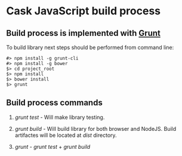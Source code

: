 # Cask JavaScript build process

## Build process is implemented with [Grunt](http://gruntjs.com/)

To build library next steps should be performed from command line:

```
#> npm install -g grunt-cli
#> npm install -g bower
$> cd project_root
$> npm install
$> bower install
$> grunt
```

## Build process commands

1. *grunt test* - 
Will make library testing.

2. *grunt build* -
Will build library for both browser and NodeJS.
Build artifactes will be located at *dist* directory.

3. *grunt* -
*grunt test* + *grunt build*

